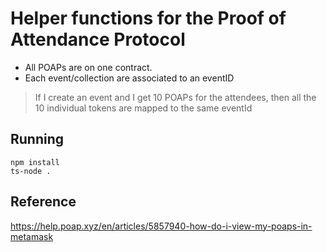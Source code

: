 # Helper functions for the Proof of Attendance Protocol

- All POAPs are on one contract.
- Each event/collection are associated to an eventID

> If I create an event and I get 10 POAPs for the attendees, then all the 10 individual tokens are mapped to the same eventId

## Running
```shell
npm install
ts-node .
```

## Reference

<https://help.poap.xyz/en/articles/5857940-how-do-i-view-my-poaps-in-metamask>
